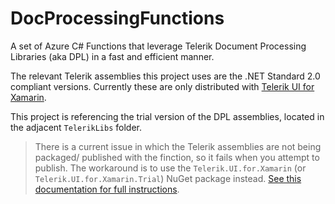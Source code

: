 # DocProcessingFunctions
A set of Azure C# Functions that leverage Telerik Document Processing Libraries (aka DPL) in a fast and efficient manner.

The relevant Telerik assemblies this project uses are the .NET Standard 2.0 compliant versions. Currently these are only distributed with [Telerik UI for Xamarin](https://www.telerik.com/xamarin-ui).

This project is referencing the trial version of the DPL assemblies, located in the adjacent `TelerikLibs` folder.

> There is a current issue in which the Telerik assemblies are not being packaged/ published with the finction, so it fails when you attempt to publish. The workaround is to use the `Telerik.UI.for.Xamarin` (or `Telerik.UI.for.Xamarin.Trial`) NuGet package instead. [See this documentation for full instructions](https://docs.telerik.com/devtools/xamarin/installation-and-deployment/telerik-nuget-server).
